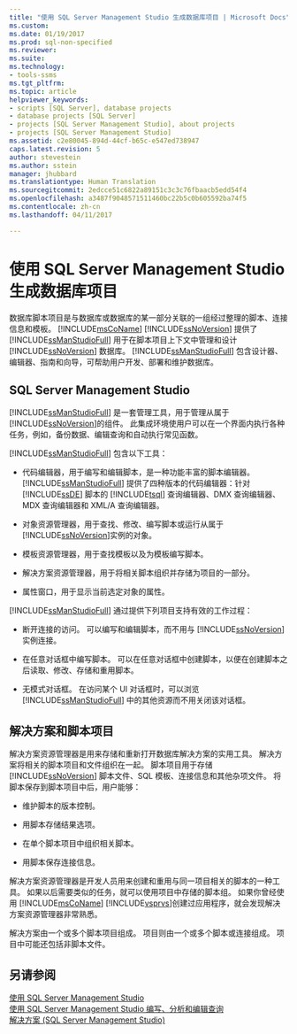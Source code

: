 ```yaml
---
title: "使用 SQL Server Management Studio 生成数据库项目 | Microsoft Docs"
ms.custom: 
ms.date: 01/19/2017
ms.prod: sql-non-specified
ms.reviewer: 
ms.suite: 
ms.technology:
- tools-ssms
ms.tgt_pltfrm: 
ms.topic: article
helpviewer_keywords:
- scripts [SQL Server], database projects
- database projects [SQL Server]
- projects [SQL Server Management Studio], about projects
- projects [SQL Server Management Studio]
ms.assetid: c2e80045-894d-44cf-b65c-e547ed738947
caps.latest.revision: 5
author: stevestein
ms.author: sstein
manager: jhubbard
ms.translationtype: Human Translation
ms.sourcegitcommit: 2edcce51c6822a89151c3c3c76fbaacb5edd54f4
ms.openlocfilehash: a3487f9048571511460bc22b5c0b605592ba74f5
ms.contentlocale: zh-cn
ms.lasthandoff: 04/11/2017

---
```

# <a name="build-database-projects-by-using-sql-server-management-studio"></a>使用 SQL Server Management Studio 生成数据库项目
数据库脚本项目是与数据库或数据库的某一部分关联的一组经过整理的脚本、连接信息和模板。 [!INCLUDE[msCoName](../includes/msconame_md.md)] [!INCLUDE[ssNoVersion](../includes/ssnoversion_md.md)] 提供了 [!INCLUDE[ssManStudioFull](../includes/ssmanstudiofull_md.md)] 用于在脚本项目上下文中管理和设计 [!INCLUDE[ssNoVersion](../includes/ssnoversion_md.md)] 数据库。 [!INCLUDE[ssManStudioFull](../includes/ssmanstudiofull_md.md)] 包含设计器、编辑器、指南和向导，可帮助用户开发、部署和维护数据库。  
  
## <a name="sql-server-management-studio"></a>SQL Server Management Studio  
[!INCLUDE[ssManStudioFull](../includes/ssmanstudiofull_md.md)] 是一套管理工具，用于管理从属于 [!INCLUDE[ssNoVersion](../includes/ssnoversion_md.md)]的组件。 此集成环境使用户可以在一个界面内执行各种任务，例如，备份数据、编辑查询和自动执行常见函数。  
  
[!INCLUDE[ssManStudioFull](../includes/ssmanstudiofull_md.md)] 包含以下工具：  
  
-   代码编辑器，用于编写和编辑脚本，是一种功能丰富的脚本编辑器。 [!INCLUDE[ssManStudioFull](../includes/ssmanstudiofull_md.md)] 提供了四种版本的代码编辑器：针对 [!INCLUDE[ssDE](../includes/ssde_md.md)] 脚本的 [!INCLUDE[tsql](../includes/tsql_md.md)] 查询编辑器、DMX 查询编辑器、MDX 查询编辑器和 XML/A 查询编辑器。  
  
-   对象资源管理器，用于查找、修改、编写脚本或运行从属于 [!INCLUDE[ssNoVersion](../includes/ssnoversion_md.md)]实例的对象。  
  
-   模板资源管理器，用于查找模板以及为模板编写脚本。  
  
-   解决方案资源管理器，用于将相关脚本组织并存储为项目的一部分。  
  
-   属性窗口，用于显示当前选定对象的属性。  
  
[!INCLUDE[ssManStudioFull](../includes/ssmanstudiofull_md.md)] 通过提供下列项目支持有效的工作过程：  
  
-   断开连接的访问。 可以编写和编辑脚本，而不用与 [!INCLUDE[ssNoVersion](../includes/ssnoversion_md.md)]实例连接。  
  
-   在任意对话框中编写脚本。 可以在任意对话框中创建脚本，以便在创建脚本之后读取、修改、存储和重用脚本。  
  
-   无模式对话框。 在访问某个 UI 对话框时，可以浏览 [!INCLUDE[ssManStudioFull](../includes/ssmanstudiofull_md.md)] 中的其他资源而不用关闭该对话框。  
  
## <a name="solutions-and-script-projects"></a>解决方案和脚本项目  
解决方案资源管理器是用来存储和重新打开数据库解决方案的实用工具。 解决方案将相关的脚本项目和文件组织在一起。 脚本项目用于存储 [!INCLUDE[ssNoVersion](../includes/ssnoversion_md.md)] 脚本文件、SQL 模板、连接信息和其他杂项文件。 将脚本保存到脚本项目中后，用户能够：  
  
-   维护脚本的版本控制。  
  
-   用脚本存储结果选项。  
  
-   在单个脚本项目中组织相关脚本。  
  
-   用脚本保存连接信息。  
  
解决方案资源管理器是开发人员用来创建和重用与同一项目相关的脚本的一种工具。 如果以后需要类似的任务，就可以使用项目中存储的脚本组。 如果你曾经使用 [!INCLUDE[msCoName](../includes/msconame_md.md)] [!INCLUDE[vsprvs](../includes/vsprvs_md.md)]创建过应用程序，就会发现解决方案资源管理器非常熟悉。  
  
解决方案由一个或多个脚本项目组成。 项目则由一个或多个脚本或连接组成。 项目中可能还包括非脚本文件。  
  
## <a name="see-also"></a>另请参阅  
[使用 SQL Server Management Studio](../ssms/use-sql-server-management-studio.md)  
[使用 SQL Server Management Studio 编写、分析和编辑查询](http://msdn.microsoft.com/en-us/062051e4-4b77-4969-98ae-d2547c24ce3e)  
[解决方案 (SQL Server Management Studio)](../ssms/solution/solutions-sql-server-management-studio.md)  
  

